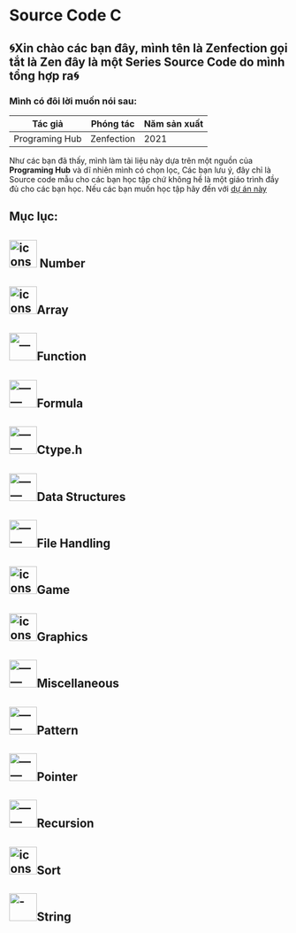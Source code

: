 # Source Code C

## 🌀Xin chào các bạn đây, mình tên là Zenfection gọi tắt là Zen đây là một Series Source Code do mình tổng hợp ra🌀

### Mình có đôi lời muốn nói sau:

| Tác giả        | Phóng tác  | Năm sản xuất |
| -------------- | ---------- | ------------ |
| Programing Hub | Zenfection | 2021         |

Như các bạn đã thấy, mình làm tài liệu này dựa trên một nguồn của **Programing Hub** và dĩ nhiên mình có chọn lọc, Các bạn lưu ý, đây chỉ là Source code mẫu cho các bạn học tập chứ không hề là một giáo trình đầy đủ cho các bạn học. Nếu các bạn muốn học tập hãy đến với [dự án này](https://bitly.com/zencourse)

## **Mục lục:**

## <img title="" src="https://storage.googleapis.com/programminghub/program_icons/3P.png" alt="icons8_numbers_64px_1.png" width="50"> Number

## <img title="" src="https://storage.googleapis.com/programminghub/program_icons/5P.png" alt="icons8_list_64px.png" width="50">Array

## <img src="https://storage.googleapis.com/programminghub/program_icons/11P.png" title="" alt="__" width="50">Function

## <img src="https://storage.googleapis.com/programminghub/program_icons/10P.png" title="" alt="——" width="50">Formula

## <img src="https://storage.googleapis.com/programminghub/program_icons/7P.png" title="" alt="——" width="50">Ctype.h

## <img src="https://storage.googleapis.com/programminghub/program_icons/8P.png" title="" alt="——" width="50">Data Structures

## <img src="https://storage.googleapis.com/programminghub/program_icons/9P.png" title="" alt="——" width="50">File Handling

## <img title="" src="https://storage.googleapis.com/programminghub/program_icons/12P.png" alt="icons8_game_controller_64px.png" width="50">Game

## <img title="" src="https://storage.googleapis.com/programminghub/program_icons/13P.png" alt="icons8_picture_64px_1.png" width="50">Graphics

## <img src="https://storage.googleapis.com/programminghub/program_icons/2P.png" title="" alt="——" width="50">Miscellaneous

## <img src="https://storage.googleapis.com/programminghub/program_icons/15P.png" title="" alt="——" width="50">Pattern

## <img src="https://storage.googleapis.com/programminghub/program_icons/16P.png" title="" alt=" ——" width="50">Pointer

## <img src="https://storage.googleapis.com/programminghub/program_icons/17P.png" title="" alt="——" width="50">Recursion

## <img title="" src="https://storage.googleapis.com/programminghub/program_icons/18P.png" alt="icons8_sort_64px.png" width="50">Sort

## <img src="https://storage.googleapis.com/programminghub/program_icons/4P.png" title="" alt="- " width="50">String
